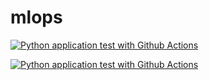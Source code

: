 # mlops


[![Python application test with Github Actions](https://github.com/aarunbhardwaj/mlops/actions/workflows/test-ci.yml/badge.svg)](https://github.com/aarunbhardwaj/mlops/actions/workflows/test-ci.yml)


[![Python application test with Github Actions](https://github.com/aarunbhardwaj/mlops/actions/workflows/test-ci.yml/badge.svg)](https://github.com/aarunbhardwaj/mlops/actions/workflows/test-ci.yml)
